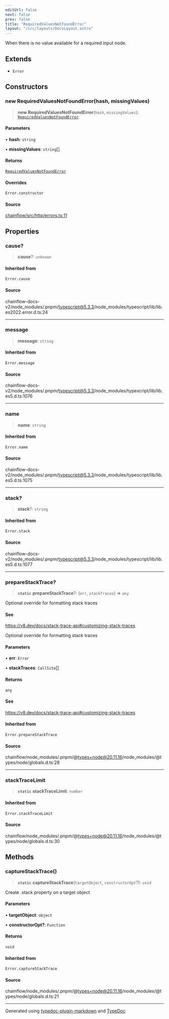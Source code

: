```yaml
---
editUrl: false
next: false
prev: false
title: "RequiredValuesNotFoundError"
layout: "/src/layouts/DocsLayout.astro"
---
```


When there is no value available for a required input node.

## Extends

- `Error`

## Constructors

### new RequiredValuesNotFoundError(hash, missingValues)

> **new RequiredValuesNotFoundError**(`hash`, `missingValues`): [`RequiredValuesNotFoundError`](/api/http/errors/classes/requiredvaluesnotfounderror/)

#### Parameters

• **hash**: `string`

• **missingValues**: `string`[]

#### Returns

[`RequiredValuesNotFoundError`](/api/http/errors/classes/requiredvaluesnotfounderror/)

#### Overrides

`Error.constructor`

#### Source

[chainflow/src/http/errors.ts:11](https://github.com/edwinlzs/chainflow/blob/99ff659/src/http/errors.ts#L11)

## Properties

### cause?

> **cause**?: `unknown`

#### Inherited from

`Error.cause`

#### Source

chainflow-docs-v2/node\_modules/.pnpm/typescript@5.3.3/node\_modules/typescript/lib/lib.es2022.error.d.ts:24

***

### message

> **message**: `string`

#### Inherited from

`Error.message`

#### Source

chainflow-docs-v2/node\_modules/.pnpm/typescript@5.3.3/node\_modules/typescript/lib/lib.es5.d.ts:1076

***

### name

> **name**: `string`

#### Inherited from

`Error.name`

#### Source

chainflow-docs-v2/node\_modules/.pnpm/typescript@5.3.3/node\_modules/typescript/lib/lib.es5.d.ts:1075

***

### stack?

> **stack**?: `string`

#### Inherited from

`Error.stack`

#### Source

chainflow-docs-v2/node\_modules/.pnpm/typescript@5.3.3/node\_modules/typescript/lib/lib.es5.d.ts:1077

***

### prepareStackTrace?

> **`static`** **prepareStackTrace**?: (`err`, `stackTraces`) => `any`

Optional override for formatting stack traces

#### See

https://v8.dev/docs/stack-trace-api#customizing-stack-traces

Optional override for formatting stack traces

#### Parameters

• **err**: `Error`

• **stackTraces**: `CallSite`[]

#### Returns

`any`

#### See

https://v8.dev/docs/stack-trace-api#customizing-stack-traces

#### Inherited from

`Error.prepareStackTrace`

#### Source

chainflow/node\_modules/.pnpm/@types+node@20.11.16/node\_modules/@types/node/globals.d.ts:28

***

### stackTraceLimit

> **`static`** **stackTraceLimit**: `number`

#### Inherited from

`Error.stackTraceLimit`

#### Source

chainflow/node\_modules/.pnpm/@types+node@20.11.16/node\_modules/@types/node/globals.d.ts:30

## Methods

### captureStackTrace()

> **`static`** **captureStackTrace**(`targetObject`, `constructorOpt`?): `void`

Create .stack property on a target object

#### Parameters

• **targetObject**: `object`

• **constructorOpt?**: `Function`

#### Returns

`void`

#### Inherited from

`Error.captureStackTrace`

#### Source

chainflow/node\_modules/.pnpm/@types+node@20.11.16/node\_modules/@types/node/globals.d.ts:21

***

Generated using [typedoc-plugin-markdown](https://www.npmjs.com/package/typedoc-plugin-markdown) and [TypeDoc](https://typedoc.org/)
